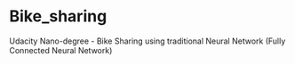 # Bike_sharing
Udacity Nano-degree - Bike Sharing using traditional Neural Network (Fully Connected Neural Network)
